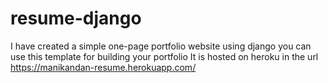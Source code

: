 # resume-django
I have created a simple one-page portfolio website using django
you can use this template for building your portfolio
It is hosted on heroku in the url https://manikandan-resume.herokuapp.com/
